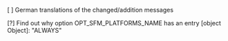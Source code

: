 [ ] German translations of the changed/addition messages

[?] Find out why option OPT_SFM_PLATFORMS_NAME has an entry [object Object]: "ALWAYS"